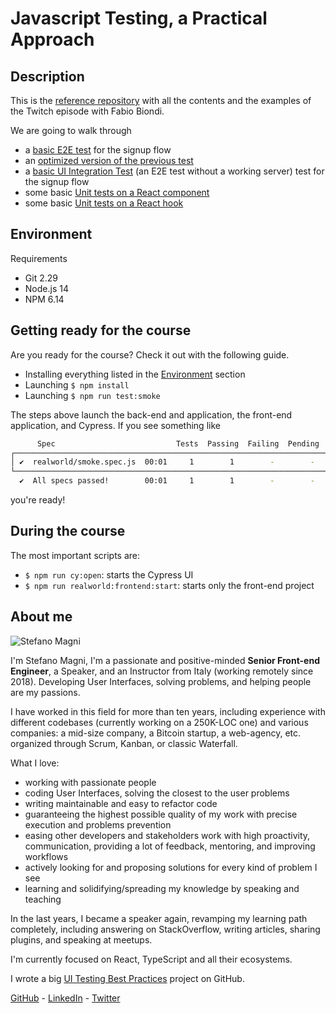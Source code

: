 # Javascript Testing, a Practical Approach

## Description

This is the [reference repository](https://github.com/NoriSte/cypress-twitch-with-fabio-biondi) with all the contents and the examples of the Twitch episode with Fabio Biondi.

We are going to walk through
- a [basic E2E test](./cypress/integration/exercises/1-e2e-tests/signup.e2e.spec.js) for the signup flow
- an [optimized version of the previous test](./cypress/integration/exercises/1-e2e-tests/custom-command.e2e.spec.js)
- a [basic UI Integration Test](./cypress/integration/exercises/2-ui-integration-tests/signup.integration-spec.js) (an E2E test without a working server) test for the signup flow
- some basic [Unit tests on a React component](./components/3-component-tests/basic.component.spec.jsx)
- some basic [Unit tests on a React hook](./components/4-hook-tests/toggle.hook.spec.jsx)

## Environment

Requirements
- Git 2.29
- Node.js 14
- NPM 6.14

## Getting ready for the course

Are you ready for the course? Check it out with the following guide.

- Installing everything listed in the [Environment](#environment) section
- Launching `$ npm install`
- Launching `$ npm run test:smoke`

The steps above launch the back-end and application, the front-end application, and Cypress. If you see something like

```bash
      Spec                           Tests  Passing  Failing  Pending  Skipped
┌─────────────────────────────────────────────────────────────────────────────┐
│ ✔  realworld/smoke.spec.js  00:01     1        1        -        -        - │
└─────────────────────────────────────────────────────────────────────────────┘
  ✔  All specs passed!        00:01     1        1        -        -        -
```
you're ready!


## During the course

The most important scripts are:
- `$ npm run cy:open`: starts the Cypress UI
- `$ npm run realworld:frontend:start`: starts only the front-end project

## About me

<img src="https://avatars.githubusercontent.com/u/173663" alt="Stefano Magni" style="max-width: 40%;"/>


I'm Stefano Magni, I'm a passionate and positive-minded **Senior Front-end Engineer**, a Speaker, and an Instructor from Italy (working remotely since 2018). Developing User Interfaces, solving problems, and helping people are my passions.

I have worked in this field for more than ten years, including experience with different codebases (currently working on a 250K-LOC one) and various companies: a mid-size company, a Bitcoin startup, a web-agency, etc. organized through Scrum, Kanban, or classic Waterfall.

What I love:
- working with passionate people
- coding User Interfaces, solving the closest to the user problems
- writing maintainable and easy to refactor code
- guaranteeing the highest possible quality of my work with precise execution and problems prevention
- easing other developers and stakeholders work with high proactivity, communication, providing a lot of feedback, mentoring, and improving workflows
- actively looking for and proposing solutions for every kind of problem I see
- learning and solidifying/spreading my knowledge by speaking and teaching

In the last years, I became a speaker again, revamping my learning path completely, including answering on StackOverflow, writing articles, sharing plugins, and speaking at meetups.

I'm currently focused on React, TypeScript and all their ecosystems.

I wrote a big [UI Testing Best Practices](https://github.com/NoriSte/ui-testing-best-practices) project on GitHub.

[GitHub](https://github.com/NoriSte) - [LinkedIn](https://www.linkedin.com/in/noriste/) - [Twitter](https://twitter.com/NoriSte)




<!--
## Resources

### Cypress Docs

- [E2E testing Best Practices](https://docs.cypress.io)
### Articles

- Stefano Magni: [Test the request and response payloads](https://github.com/NoriSte/ui-testing-best-practices/blob/master/sections/server-communication-testing/test-request-and-response-payload.md)
- Kent C. Dodds: [Write tests. Not too many. Mostly integration.](https://kentcdodds.com/blog/write-tests/)
- Stefano Magni: [Component vs (UI) Integration vs E2E tests](https://dev.to/noriste/component-vs-ui-integration-vs-e2e-tests-3i0d)
- Stefano Magni: [Await, do not make your E2E tests sleep](https://dev.to/noriste/await-do-not-make-your-e2e-tests-sleep-4g1o)
- Kent C. Dodds: [Testing Implementation Details](https://kentcdodds.com/blog/testing-implementation-details)
- Kent C. Dodds: [Avoid Nesting when you're Testing](https://kentcdodds.com/blog/avoid-nesting-when-youre-testing)
- Stefano Magni: [Front-end productivity boost: Cypress as your main development browser](https://dev.to/noriste/front-end-productivity-boost-cypress-as-your-main-development-browser-5cdk)
- Gil Tayar: [Testing Your Frontend Code: Part V (Visual Testing)](https://medium.com/@giltayar/testing-your-frontend-code-part-v-visual-testing-935864cfb5c7)
- Kent C. Dodds: [How to know what to test](https://kentcdodds.com/blog/how-to-know-what-to-test)
- Gil Tayar (talk): [Writing Tests For CSS Is Possible! Don’t Believe The Rumors](https://www.youtube.com/watch?v=Dl_XMd_1F6E)
- Kent C. Dodds: [Common Testing Mistakes](https://kentcdodds.com/blog/common-testing-mistakes)
- Kent C. Dodds: [React is an implementation detail](https://kentcdodds.com/blog/react-is-an-implementation-detail)
- Stefano Magni: [The concept of "Monitoring Tests"](https://dev.to/noriste/the-concept-of-monitoring-tests-4l5j)
- Nivedita Sood: [Storyshots a powerful side of Storybook to Visual Test React Components](https://medium.com/@nivedita.sood/storyshots-a-powerful-side-of-storybook-to-visual-test-react-components-1cf994084d65)
- Josh McClure: [How to test for accessibility with Cypress](https://www.deque.com/blog/how-to-test-for-accessibility-with-cypress/)
- Steve Sanderson: [Selective Unit Testing – Costs and Benefits](http://blog.stevensanderson.com/2009/11/04/selective-unit-testing-costs-and-benefits/)
- Filip Hric: [Improve your custom command logs in Cypress](https://filiphric.com/improve-your-custom-command-logs-in-cypress)
- Gleb Bahmutov: [12 Recipes for testing React applications using cypress-react-unit-test](https://dev.to/bahmutov/12-recipes-for-testing-react-applications-using-cypress-react-unit-test-46g6#component-cleans-up-on-unmount)
- J. B. Rainsberger: [Integrated Tests Are A Scam](https://www.youtube.com/watch?v=VDfX44fZoMc)


### Additional courses

- Kent C. Dodds: [Testing JevaScript](https://testingjavascript.com/)
- Egghead.io: [Test Production Ready Apps with Cypress](https://egghead.io/courses/test-production-ready-apps-with-cypress)

### Extensive resources

- [Cypress documentation](https://docs.cypress.io/guides/overview/why-cypress.html)
- Toast UI: [Pragmatic Front-End Testing Strategies](https://medium.com/@toastui/pragmatic-front-end-testing-strategies-1-4a969ab09453)
- Yoni Goldberg: [JavaScript & Node.js Testing Best Practices](https://github.com/goldbergyoni/javascript-testing-best-practices)
- Yoni Goldberg: [JavaScript Testing A-Z](https://github.com/goldbergyoni/javascript-testing-a-to-z) (still in private mode at the time of writing)
- Stefano Magni: [UI Testing Best Practices](https://github.com/NoriSte/ui-testing-best-practices) -->
